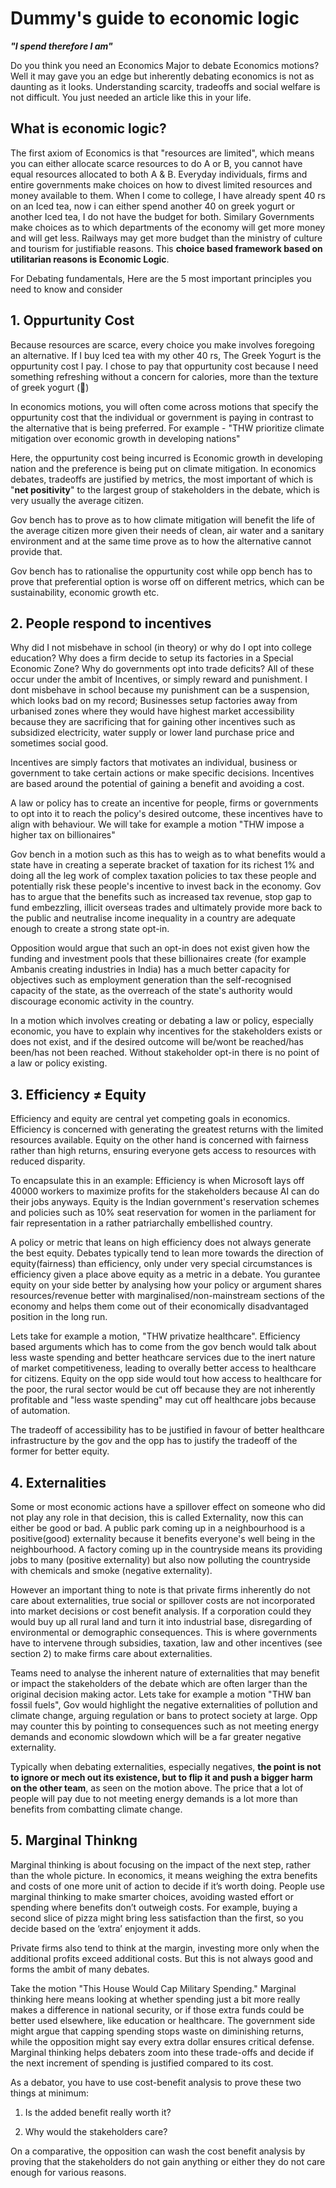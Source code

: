 # Dummy's guide to economic logic

***"I spend therefore I am"***

Do you think you need an Economics Major to debate Economics motions? Well it may gave you an edge but inherently debating economics is not as daunting as it looks. Understanding scarcity, tradeoffs and social welfare is not difficult. You just needed an article like this in your life.

## What is economic logic?

The first axiom of Economics is that "resources are limited", which means you can either allocate scarce resources to do A or B, you cannot have equal resources allocated to both A & B. Everyday individuals, firms and entire governments make choices on how to divest limited resources and money available to them. When I come to college, I have already spent 40 rs on an Iced tea, now i can either spend another 40 on greek yogurt or another Iced tea, I do not have the budget for both. Similary Governments make choices as to which departments of the economy will get more money and will get less. Railways may get more budget than the ministry of culture and tourism for justifiable reasons. This **choice based framework based on utilitarian reasons is Economic Logic**. 

For Debating fundamentals, Here are the 5 most important principles you need to know and consider

## 1. Oppurtunity Cost

Because resources are scarce, every choice you make involves foregoing an alternative. If I buy Iced tea with my other 40 rs, The Greek Yogurt is the oppurtunity cost I pay. I chose to pay that oppurtunity cost because I need something refreshing without a concern for calories, more than the texture of greek yogurt (👅)

In economics motions, you will often come across motions that specify the oppurtunity cost that the individual or government is paying in contrast to the alternative that is being preferred. For example - "THW prioritize climate mitigation over economic growth in developing nations"

Here, the oppurtunity cost being incurred is Economic growth in developing nation and the preference is being put on climate mitigation. In economics debates, tradeoffs are justified by metrics, the most important of which is "**net positivity**" to the largest group of stakeholders in the debate, which is very usually the average citizen. 

Gov bench has to prove as to how climate mitigation will benefit the life of the average citizen more given their needs of clean, air water and a sanitary environment and at the same time prove as to how the alternative cannot provide that. 

Gov bench has to rationalise the oppurtunity cost while opp bench has to prove that preferential option is worse off on different metrics, which can be sustainability, economic growth etc. 

## 2. People respond to incentives

Why did I not misbehave in school (in theory) or why do I opt into college education? Why does a firm decide to setup its factories in a Special Economic Zone? Why do governments opt into trade deficits? All of these occur under the ambit of Incentives, or simply reward and punishment. I dont misbehave in school because my punishment can be a suspension, which looks bad on my record; Businesses setup factories away from urbanised zones where they would have highest market accessibility because they are sacrificing that for gaining other incentives such as subsidized electricity, water supply or lower land purchase price and sometimes social good. 

Incentives are simply factors that motivates an individual, business or government to take certain actions or make specific decisions. Incentives are based around the potential of gaining a benefit and avoiding a cost. 

A law or policy has to create an incentive for people, firms or governments to opt into it to reach the policy's desired outcome, these incentives have to align with behaviour. We will take for example a motion "THW impose a higher tax on billionaires"

Gov bench in a motion such as this has to weigh as to what benefits would a state have in creating a seperate bracket of taxation for its richest 1% and doing all the leg work of complex taxation policies to tax these people and potentially risk these people's incentive to invest back in the economy. Gov has to argue that the benefits such as increased tax revenue, stop gap to fund embezzling, illicit overseas trades and ultimately provide more back to the public and neutralise income inequality in a country are adequate enough to create a strong state opt-in. 

Opposition would argue that such an opt-in does not exist given how the funding and investment pools that these billionaires create (for example Ambanis creating industries in India) has a much better capacity for objectives such as employment generation than the self-recognised capacity of the state, as the overreach of the state's authority would discourage economic activity in the country.

In a motion which involves creating or debating a law or policy, especially economic, you have to explain why incentives for the stakeholders exists or does not exist, and if the desired outcome will be/wont be reached/has been/has not been reached. Without stakeholder opt-in there is no point of a law or policy existing.

## 3. Efficiency ≠ Equity

Efficiency and equity are central yet competing goals in economics. Efficiency is concerned with generating the greatest returns with the limited resources available. Equity on the other hand is concerned with fairness rather than high returns, ensuring everyone gets access to resources with reduced disparity. 

To encapsulate this in an example: Efficiency is when Microsoft lays off 40000 workers to maximize profits for the stakeholders because AI can do their jobs anyways. Equity is the Indian government's reservation schemes and policies such as 10% seat reservation for women in the parliament for fair representation in a rather patriarchally embellished country. 

A policy or metric that leans on high efficiency does not always generate the best equity. Debates typically tend to lean more towards the direction of equity(fairness) than efficiency, only under very special circumstances is efficiency given a place above equity as a metric in a debate. You gurantee equity on your side better by analysing how your policy or argument shares resources/revenue better with marginalised/non-mainstream sections of the economy and helps them come out of their economically disadvantaged position in the long run.

Lets take for example a motion, "THW privatize healthcare". Efficiency based arguments which has to come from the gov bench would talk about less waste spending and better heathcare services due to the inert nature of market competitiveness, leading to overally better access to healthcare for citizens. Equity on the opp side would tout how access to healthcare for the poor, the rural sector would be cut off because they are not inherently profitable and "less waste spending" may cut off healthcare jobs because of automation.

The tradeoff of accessibility has to be justified in favour of better healthcare infrastructure by the gov and the opp has to justify the tradeoff of the former for better equity. 

## 4. Externalities

Some or most economic actions have a spillover effect on someone who did not play any role in that decision, this is called Externality, now this can either be good or bad. A public park coming up in a neighbourhood is a positive(good) externality because it benefits everyone's well being in the neighbourhood. A factory coming up in the countryside means its providing jobs to many (positive externality) but also now polluting the countryside with chemicals and smoke (negative externality). 

However an important thing to note is that private firms inherently do not care about externalities, true social or spillover costs are not incorporated into market decisions or cost benefit analysis. If a corporation could they would buy up all rural land and turn it into industrial base, disregarding of environmental or demographic consequences. This is where governments have to intervene through subsidies, taxation, law and other incentives (see section 2) to make firms care about externalities.

Teams need to analyse the inherent nature of externalities that may benefit or impact the stakeholders of the debate which are often larger than the original decision making actor. Lets take for example a motion "THW ban fossil fuels", Gov would highlight the negative externalities of pollution and climate change, arguing regulation or bans to protect society at large. Opp may counter this by pointing to consequences such as not meeting energy demands and economic slowdown which will be a far greater negative externality.

Typically when debating externalities, especially negatives, **the point is not to ignore or mech out its existence, but to flip it and push a bigger harm on the other team**, as seen on the motion above. The price that a lot of people will pay due to not meeting energy demands is a lot more than benefits from combatting climate change. 

## 5. Marginal Thinkng

Marginal thinking is about focusing on the impact of the next step, rather than the whole picture. In economics, it means weighing the extra benefits and costs of one more unit of action to decide if it’s worth doing. People use marginal thinking to make smarter choices, avoiding wasted effort or spending where benefits don’t outweigh costs. For example, buying a second slice of pizza might bring less satisfaction than the first, so you decide based on the ‘extra’ enjoyment it adds.

Private firms also tend to think at the margin, investing more only when the additional profits exceed additional costs. But this is not always good and forms the ambit of many debates.

Take the motion "This House Would Cap Military Spending." Marginal thinking here means looking at whether spending just a bit more really makes a difference in national security, or if those extra funds could be better used elsewhere, like education or healthcare. The government side might argue that capping spending stops waste on diminishing returns, while the opposition might say every extra dollar ensures critical defense. Marginal thinking helps debaters zoom into these trade-offs and decide if the next increment of spending is justified compared to its cost.

As a debator, you have to use cost-benefit analysis to prove these two things at minimum:

1) Is the added benefit really worth it?

2) Why would the stakeholders care?


On a comparative, the opposition can wash the cost benefit analysis by proving that the stakeholders do not gain anything or either they do not care enough for various reasons. 



